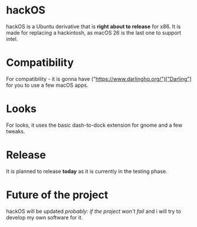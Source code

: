 # hackOS
hackOS is a Ubuntu derivative that is **right about to release** for x86.
It is made for replacing a hackintosh, as macOS 26 is the last one to support intel.

# Compatibility
For compatibility - it is gonna have ("https://www.darlinghq.org/")["Darling"] for you to use a few macOS apps.

# Looks
For looks, it uses the basic dash-to-dock extension for gnome and a few tweaks.

# Release
It is planned to release **today** as it is currently in the testing phase.

# Future of the project
hackOS will be updated *probably: if the project won't fail* and i will try to develop my own software for it.
